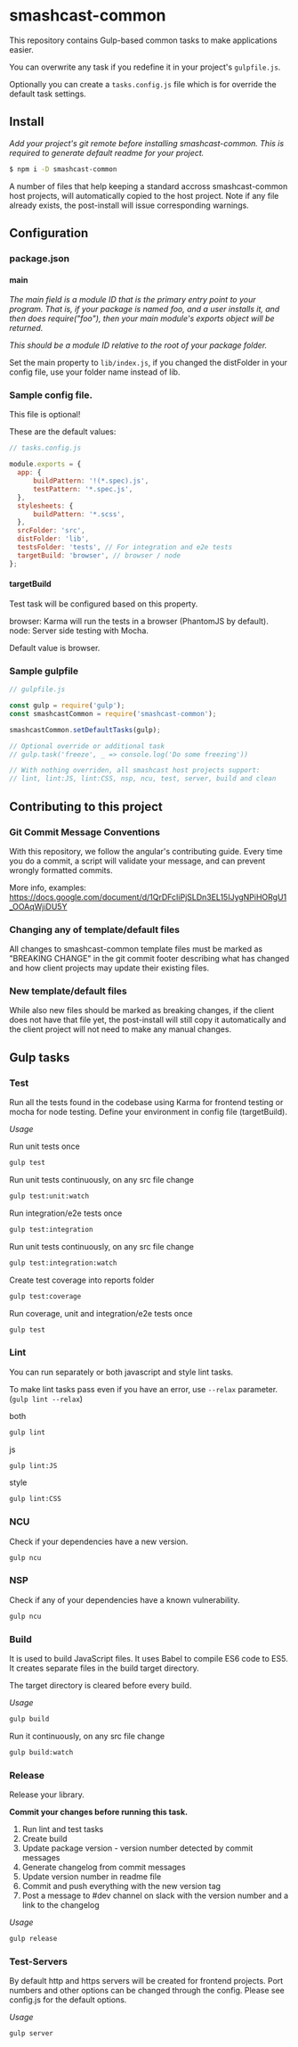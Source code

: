 # smashcast-common

This repository contains Gulp-based common tasks to make applications easier.

You can overwrite any task if you redefine it in your project's `gulpfile.js`.

Optionally you can create a `tasks.config.js` file which is for override the default task settings.

## Install

*Add your project's git remote before installing smashcast-common. This is required to generate default readme for your project.*

```sh
$ npm i -D smashcast-common
```

A number of files that help keeping a standard accross smashcast-common host projects, will automatically copied to the host project.
Note if any file already exists, the post-install will issue corresponding warnings.

## Configuration

### package.json

#### main

_The main field is a module ID that is the primary entry point to your program. That is, if your package is named foo, and a user installs it, and then does require("foo"), then your main module's exports object will be returned._

_This should be a module ID relative to the root of your package folder._

Set the main property to ```lib/index.js```, if you changed the distFolder in your config file, use your folder name instead of lib.


### Sample config file. 

This file is optional!

These are the default values:

```javascript
// tasks.config.js

module.exports = {
  app: {
      buildPattern: '!(*.spec).js',
      testPattern: '*.spec.js',
  },
  stylesheets: {
      buildPattern: '*.scss',
  },
  srcFolder: 'src',
  distFolder: 'lib',
  testsFolder: 'tests', // For integration and e2e tests
  targetBuild: 'browser', // browser / node
};
```

#### targetBuild

Test task will be configured based on this property.

browser: Karma will run the tests in a browser (PhantomJS by default).
node: Server side testing with Mocha.

Default value is browser.

### Sample gulpfile

```javascript
// gulpfile.js

const gulp = require('gulp');
const smashcastCommon = require('smashcast-common');

smashcastCommon.setDefaultTasks(gulp);

// Optional override or additional task
// gulp.task('freeze', _ => console.log('Do some freezing'))

// With nothing overriden, all smashcast host projects support:
// lint, lint:JS, lint:CSS, nsp, ncu, test, server, build and clean
```

## Contributing to this project

### Git Commit Message Conventions

With this repository, we follow the angular's contributing guide. 
Every time you do a commit, a script will validate your message, and can prevent wrongly formatted commits.

More info, examples: 
https://docs.google.com/document/d/1QrDFcIiPjSLDn3EL15IJygNPiHORgU1_OOAqWjiDU5Y

### Changing any of template/default files

All changes to smashcast-common template files must be marked as "BREAKING CHANGE" in the git commit footer describing what has changed and how client projects may update their existing files.

### New template/default files

While also new files should be marked as breaking changes, if the client does not have that file yet, the post-install will still copy it automatically and the client project will not need to make any manual changes.

## Gulp tasks

### Test
Run all the tests found in the codebase using Karma for frontend testing or mocha for node testing.
Define your environment in config file (targetBuild).

*Usage*

Run unit tests once

```bash
gulp test
```

Run unit tests continuously, on any src file change

```bash
gulp test:unit:watch
```

Run integration/e2e tests once

```bash
gulp test:integration
```

Run unit tests continuously, on any src file change

```bash
gulp test:integration:watch
```


Create test coverage into reports folder

```bash
gulp test:coverage
```

Run coverage, unit and integration/e2e tests once

```bash
gulp test
```

### Lint

You can run separately or both javascript and style lint tasks.

To make lint tasks pass even if you have an error, use `--relax` parameter. (`gulp lint --relax`)

both

```bash
gulp lint
```

js

```bash
gulp lint:JS
```

style

```bash
gulp lint:CSS
```

### NCU

Check if your dependencies have a new version.

```bash
gulp ncu
```

### NSP

Check if any of your dependencies have a known vulnerability.

```bash
gulp ncu
```

### Build

It is used to build JavaScript files. It uses Babel to compile ES6 code to ES5. It creates separate files in the build target directory.

The target directory is cleared before every build.

*Usage*

```bash
gulp build
```

Run it continuously, on any src file change

```bash
gulp build:watch
```

### Release

Release your library.

**Commit your changes before running this task.**

1. Run lint and test tasks
1. Create build
1. Update package version - version number detected by commit messages
1. Generate changelog from commit messages
1. Update version number in readme file
1. Commit and push everything with the new version tag
1. Post a message to #dev channel on slack with the version number and a link to the changelog

*Usage*

```bash
gulp release
```

### Test-Servers

By default http and https servers will be created for frontend projects.
Port numbers and other options can be changed through the config.
Please see config.js for the default options.

*Usage*

```bash
gulp server
```